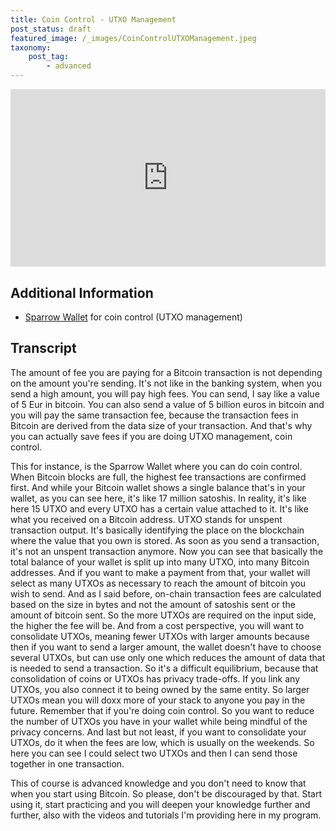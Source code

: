 ```yaml
---
title: Coin Control - UTXO Management
post_status: draft
featured_image: /_images/CoinControlUTXOManagement.jpeg
taxonomy:
    post_tag:
        - advanced
---
```


<div style="padding:56.25% 0 0 0;position:relative;"><iframe src="https://player.vimeo.com/video/843671126?badge=0&amp;autopause=0&amp;player_id=0&amp;app_id=58479" frameborder="0" allow="autoplay; fullscreen; picture-in-picture" allowfullscreen style="position:absolute;top:0;left:0;width:100%;height:100%;" title="075 Coin Control - UTXO Management"></iframe></div>

<div style="margin-bottom:30px;"></div>

## Additional Information
* [Sparrow Wallet](https://sparrowwallet.com/) for coin control (UTXO management)

## Transcript

The amount of fee you are paying for a Bitcoin transaction is not depending on the amount you're sending. It's not like in the banking system, when you send a high amount, you will pay high fees. You can send, I say like a value of 5 Eur in bitcoin. You can also send a value of 5 billion euros in bitcoin and you will pay the same transaction fee, because the transaction fees in Bitcoin are derived from the data size of your transaction. And that's why you can actually save fees if you are doing UTXO management, coin control. 

This for instance, is the Sparrow Wallet where you can do coin control. When Bitcoin blocks are full, the highest fee transactions are confirmed first. And while your Bitcoin wallet shows a single balance that's in your wallet, as you can see here, it's like 17 million satoshis. In reality, it's like here 15 UTXO and every UTXO has a certain value attached to it. It's like what you received on a Bitcoin address. UTXO stands for unspent transaction output. It's basically identifying the place on the blockchain where the value that you own is stored. As soon as you send a transaction, it's not an unspent transaction anymore. Now you can see that basically the total balance of your wallet is split up into many UTXO, into many Bitcoin addresses. And if you want to make a payment from that, your wallet will select as many UTXOs as necessary to reach the amount of bitcoin you wish to send. And as I said before, on-chain transaction fees are calculated based on the size in bytes and not the amount of satoshis sent or the amount of bitcoin sent. So the more UTXOs are required on the input side, the higher the fee will be. And from a cost perspective, you will want to consolidate UTXOs, meaning fewer UTXOs with larger amounts because then if you want to send a larger amount, the wallet doesn't have to choose several UTXOs, but can use only one which reduces the amount of data that is needed to send a transaction. So it's a difficult equilibrium, because that consolidation of coins or UTXOs has privacy trade-offs. If you link any UTXOs, you also connect it to being owned by the same entity. So larger UTXOs mean you will doxx more of your stack to anyone you pay in the future. Remember that if you're doing coin control. So you want to reduce the number of UTXOs you have in your wallet while being mindful of the privacy concerns. And last but not least, if you want to consolidate your UTXOs, do it when the fees are low, which is usually on the weekends. So here you can see I could select two UTXOs and then I can send those together in one transaction. 

This of course is advanced knowledge and you don't need to know that when you start using Bitcoin. So please, don't be discouraged by that. Start using it, start practicing and you will deepen your knowledge further and further, also with the videos and tutorials I'm providing here in my program.
